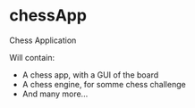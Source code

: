 # chessApp
Chess Application

Will contain:

- A chess app, with a GUI of the board
- A chess engine, for somme chess challenge
- And many more...
